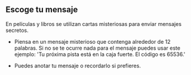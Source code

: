 ## Escoge tu mensaje

En películas y libros se utilizan cartas misteriosas para enviar mensajes secretos.

+ Piensa en un mensaje misterioso que contenga alrededor de 12 palabras. Si no se te ocurre nada para el mensaje puedes usar este ejemplo: 'Tu próxima pista está en la caja fuerte. El código es 65536.'

+ Puedes anotar tu mensaje o recordarlo si prefieres.